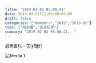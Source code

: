 ```yaml
---
title: "2019-02-01 05:00:41"
date: 2019-02-01T11:00:00+08:00
draft: false
categories: ["moments","2019","2019-02"]
tags: ["朋友圈","生活记录"]
summary: "2019-02-01 05:00:41..."
---
```


最后嚣张一天[捂脸]

![Media 1](/Moments/photos/2019-02-01/201902010500410.jpg)

